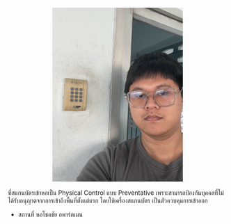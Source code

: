 <p align="center">
  <img src="my_picture/IMG_9448.jpg" alt="student" width="300">
</p>








ที่สแกนบัตรเข้าหอเป็น Physical Control แบบ Preventative เพราะสามารถป้องกันบุคคลที่ไม่ได้รับอนุญาตจากการเข้าถึงพื้นที่ตั้งแต่แรก โดยใช้เครื่องสแกนบัตร เป็นตัวควบคุมการเข้าออก
- สถานที่ หอโชคชัย อพาร์ตเมน
